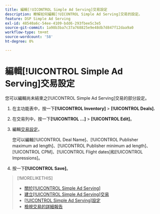 ```yaml
---
title: 編輯[!UICONTROL Simple Ad Serving]交易設定
description: 瞭解如何編輯[!UICONTROL Simple Ad Serving]交易的設定。
feature: DSP Simple Ad Serving
exl-id: 48540a6c-54ee-4109-bdd6-293fbee5c3e5
source-git-commit: 1a98b3ba7c37a768825e9e48db7d847f12daa9a0
workflow-type: tm+mt
source-wordcount: '58'
ht-degree: 0%

---
```


# 編輯[!UICONTROL Simple Ad Serving]交易設定

您可以編輯尚未結束之[!UICONTROL Simple Ad Serving]交易的部分設定。

1. 在主功能表中，按一下&#x200B;**[!UICONTROL Inventory]** > **[!UICONTROL Deals].**

1. 在交易列中，按一下&#x200B;**[!UICONTROL ...]** > **[!UICONTROL Edit]**。

1. 編輯[交易設定](simple-deal-settings.md)。

   您可以編輯[!UICONTROL Deal Name]、[!UICONTROL Publisher maximum ad length]、[!UICONTROL Publisher minimum ad length]、[!UICONTROL CPM]、[!UICONTROL Flight dates]和[!UICONTROL Impressions]。

1. 按一下&#x200B;**[!UICONTROL Save]**。

>[!MORELIKETHIS]
>
>* [關於[!UICONTROL Simple Ad Serving]](simple-deal-about.md)
>* [建立[!UICONTROL Simple Ad Serving]交易](simple-deal-create.md)
>* [[!UICONTROL Simple Ad Serving]設定](simple-deal-settings.md)
>* [檢視交易的詳細報告](/help/dsp/inventory/deal-view-report.md)

<!-- add back when reimplemented:
>* [View Event-Tracking Pixels for a [!UICONTROL Simple Ad Serving] Deal](simple-deal-show-pixels.md)
-->

